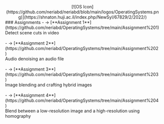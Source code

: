 <div style="text-align:center">
    [![OS Icon](https://github.com/neriabd/neriabd/blob/main/logos/OperatingSystems.png)](https://shnaton.huji.ac.il/index.php/NewSyl/67829/2/2022/)
</div>
### Assignments  
-  → [**Assignment 1**](https://github.com/neriabd/OperatingSystems/tree/main/Assignment%201)
<br> Detect scene cuts in video
<br><br>
-  → [**Assignment 2**](https://github.com/neriabd/OperatingSystems/tree/main/Assignment%202)
<br> Audio denoising an audio file
<br><br>
-  → [**Assignment 3**](https://github.com/neriabd/OperatingSystems/tree/main/Assignment%203)
<br> Image blending and crafting hybrid images
<br><br>
-  → [**Assignment 4**](https://github.com/neriabd/OperatingSystems/tree/main/Assignment%204)
<br> Blend between a low-resolution image and a high-resolution using homography
<br><br> 
